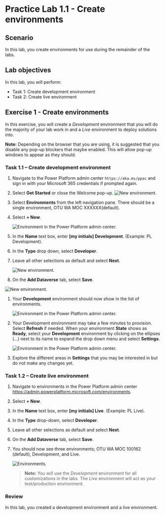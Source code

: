 # Practice Lab 1.1 - Create environments

## Scenario

In this lab, you create environments for use during the remainder of the labs.

## Lab objectives
In this lab, you will perform:

+ Task 1: Create development environment
+ Task 2: Create live environment

## Exercise 1 - Create environments

In this exercise, you will create a *Development* environment that you will do the majority of your lab work in and a *Live* environment to deploy solutions into.

**Note:** Depending on the browser that you are using, it is suggested that you disable any pop-up blockers that maybe enabled. This will allow pop-up windows to appear as they should.

### Task 1.1 – Create development environment

1.  Navigate to the Power Platform admin center `https://aka.ms/ppac` and sign in with your Microsoft 365 credentials if prompted again.

1.  Select **Get Started** or close the Welcome pop-up.
  ![New environment.](../media/ss1pl-200.png) 

1.  Select **Environments** from the left navigation pane. There should be a single environment, OTU WA MOC XXXXXX(default).

1.  Select **+ New**.

    ![Environment in the Power Platform admin center.](../media/ss-3pl-200.png)

1.  In the **Name** text box, enter **[my initials] Development**. (Example: PL Development).

1.  In the **Type** drop down, select **Developer**.

1.  Leave all other selections as default and select **Next**.

    ![New environment.](../media/pg-1ss-2-1.png)

1.  On the **Add Dataverse** tab, select **Save**.

   
   ![New environment.](../media/ss7.png)

1.  Your **Development** environment should now show in the list of environments.

    ![Environment in the Power Platform admin center.](../media/pg-2ss-3.png)

1.  Your Development environment may take a few minutes to provision. Select **Refresh** if needed. When your environment **State** shows as **Ready**, select your **Development** environment by clicking on the ellipses (...) next to its name to expand the drop down menu and select **Settings**.

    ![Environment in the Power Platform admin center.](../media/pg-2ss-4.png)

1.  Explore the different areas in **Settings** that you may be interested in but do not make any changes yet. 


### Task 1.2 – Create live environment

1.  Navigate to environments in the Power Platform admin center <https://admin.powerplatform.microsoft.com/environments>.

1.  Select **+ New**. 

1.  In the **Name** text box, enter **[my initials] Live**. (Example: PL Live).

1.  In the **Type** drop-down, select **Developer**.

1.  Leave all other selections as default and select **Next**.

1.  On the **Add Dataverse** tab, select **Save**.

1.  You should now see three environments; OTU WA MOC 100162 (default), Development, and Live.

    ![Environments.](../media/pg-2ss-5-1.png)

    > **Note:** You will use the *Development* environment for all customizations in the labs. The *Live* environment will act as your test/production environment.

### Review
In this lab, you created a development environment and a live environment.
